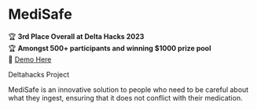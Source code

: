 # MediSafe

🏆 **3rd Place Overall at Delta Hacks 2023** \
🏆 **Amongst 500+ participants and winning $1000 prize pool**  
:link: [Demo Here](https://devpost.com/software/pocket-drugs)

Deltahacks Project

MediSafe is an innovative solution to people who need to be careful about what they ingest, ensuring that it does not conflict with their medication.
